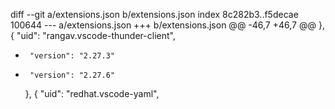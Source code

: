 diff --git a/extensions.json b/extensions.json
index 8c282b3..f5decae 100644
--- a/extensions.json
+++ b/extensions.json
@@ -46,7 +46,7 @@
     },
     {
       "uid": "rangav.vscode-thunder-client",
-      "version": "2.27.3"
+      "version": "2.27.6"
     },
     {
       "uid": "redhat.vscode-yaml",
